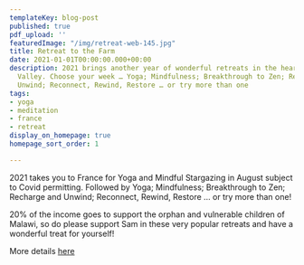 ```yaml
---
templateKey: blog-post
published: true
pdf_upload: ''
featuredImage: "/img/retreat-web-145.jpg"
title: Retreat to the Farm
date: 2021-01-01T00:00:00.000+00:00
description: 2021 brings another year of wonderful retreats in the heart of the Loire
  Valley. Choose your week … Yoga; Mindfulness; Breakthrough to Zen; Recharge and
  Unwind; Reconnect, Rewind, Restore … or try more than one
tags:
- yoga
- meditation
- france
- retreat
display_on_homepage: true
homepage_sort_order: 1

---
```

2021 takes you to France for Yoga and Mindful Stargazing in August subject to Covid permitting. Followed by Yoga; Mindfulness; Breakthrough to Zen; Recharge and Unwind; Reconnect, Rewind, Restore … or try more than one!

20% of the income goes to support the orphan and vulnerable children of Malawi, so do please support Sam in these very popular retreats and have a wonderful treat for yourself!

More details [here](https://www.retreattothefarm.co.uk/)